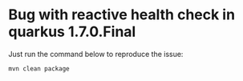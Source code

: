 # Bug with reactive health check in quarkus 1.7.0.Final

Just run the command below to reproduce the issue:
```
mvn clean package
```

